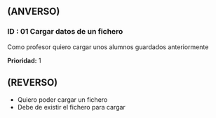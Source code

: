 ## (ANVERSO)

### ID : 01 Cargar datos de un fichero

Como profesor quiero cargar unos alumnos guardados anteriormente

**Prioridad:** 1

## (REVERSO)

* Quiero poder cargar un fichero
* Debe de existir el fichero para cargar